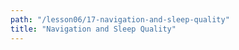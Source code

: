 ```yaml
---
path: "/lesson06/17-navigation-and-sleep-quality"
title: "Navigation and Sleep Quality"
---
```


<youtube id="Jlm3B8Si1Ec"></youtube>
